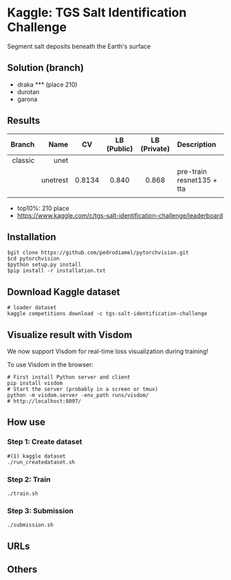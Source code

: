 
# Kaggle: TGS Salt Identification Challenge
Segment salt deposits beneath the Earth's surface

## Solution (branch)

- draka *** (place 210)
- durotan
- garona

## Results

| Branch   | Name     | CV      | LB (Public)    | LB (Private)   | Description               |
|---------:|---------:|:-------:|:--------------:|:--------------:|:--------------------------|
| classic  | unet     |         |                |                |                           |
|          | unetrest | 0.8134  | 0.840          | 0.868          | pre-train resnet135 + tta |
|          |          |         |                |                |                           |

- top10%: 210 place
- https://www.kaggle.com/c/tgs-salt-identification-challenge/leaderboard

## Installation

    $git clone https://github.com/pedrodiamel/pytorchvision.git
    $cd pytorchvision
    $python setup.py install
    $pip install -r installation.txt

## Download Kaggle dataset
    
    # loader dataset 
    kaggle competitions download -c tgs-salt-identification-challenge

## Visualize result with Visdom

We now support Visdom for real-time loss visualization during training!

To use Visdom in the browser:

    # First install Python server and client 
    pip install visdom
    # Start the server (probably in a screen or tmux)
    python -m visdom.server -env_path runs/visdom/
    # http://localhost:8097/


## How use

### Step 1: Create dataset

    #(1) kaggle dataset
    ./run_createdataset.sh 

### Step 2: Train

    ./train.sh
    
### Step 3: Submission

    ./submission.sh

## URLs


## Others

